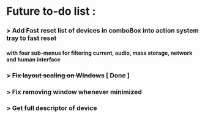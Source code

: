 # Future to-do list :

### > Add Fast reset list of devices in comboBox into action system tray to fast reset
#### with four sub-menus for filtering current, audio, mass storage, network and human interface
### > ~~Fix layout scaling on Windows~~ **[ Done ]**
### > Fix removing window whenever minimized
### > Get full descriptor of device
